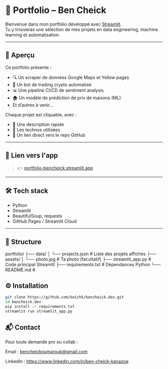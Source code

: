 # 📁 Portfolio – Ben Cheick

Bienvenue dans mon portfolio développé avec [Streamlit](https://streamlit.io).  
Tu y trouveras une sélection de mes projets en data engineering, machine learning et automatisation.

---

## 🚀 Aperçu

Ce portfolio présente :

- 🔍 Un scraper de données Google Maps et Yellow pages
- 🤖 Un bot de trading crypto automatisé
- 📊 Une pipeline CI/CD de sentiment analysis
- 🏠 Un modèle de prédiction de prix de maisons (ML)
- Et d’autres à venir...

Chaque projet est cliquable, avec :
- 📘 Une description rapide
- 🧰 Les technos utilisées
- 🔗 Un lien direct vers le repo GitHub

---

## 🔗 Lien vers l'app

> 👉 [portfolio-bencheick.streamlit.app](https://bencheickdev-portfolio.streamlit.app/)

---

## 🛠️ Tech stack

- Python
- Streamlit
- BeautifulSoup, requests
- GitHub Pages / Streamlit Cloud

---

## 📂 Structure

portfolio/ ├── data/ │ └── projects.json # Liste des projets affichés ├── assets/ │ └── photo.jpg # Ta photo (facultatif) ├── streamlit_app.py # Code principal Streamlit ├── requirements.txt # Dépendances Python └── README.md #

## ⚙️  Installation
   ```bash
   git clone https://github.com/keichk/bencheick.dev.git
   cd bencheick.dev
   pip install -r requirements.txt
   streamlit run streamlit_app.py
 ```

## 📬 Contact
Pour toute demande pro ou collab :

Email : bencheickoumarouk@gmail.com

LinkedIn : https://www.linkedin.com/in/ben-cheick-kanazoe
